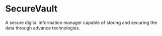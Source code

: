 # SecureVault
A secure digital information manager capable of storing and securing the data through advance technologies.
